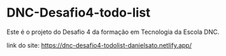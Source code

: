 # DNC-Desafio4-todo-list
Este é o projeto do Desafio 4 da formação em Tecnologia da Escola DNC. 

link do site: https://dnc-desafio4-todolist-danielsato.netlify.app/
